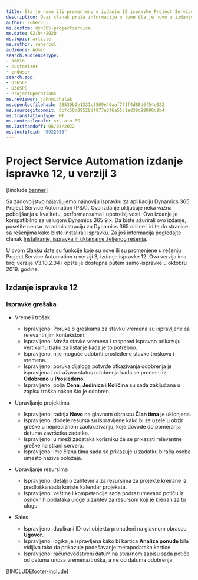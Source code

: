 ```yaml
---
title: Šta je novo ili promenjeno u izdanju 12 ispravke Project Service Automation verzije 3
description: Ovaj članak pruža informacije o tome šta je novo u izdanju ispravke 12 za Project Service Automation u verziji 3.
author: ruhercul
ms.custom: dyn365-projectservice
ms.date: 02/04/2020
ms.topic: article
ms.author: ruhercul
audience: Admin
search.audienceType:
- admin
- customizer
- enduser
search.app:
- D365CE
- D365PS
- ProjectOperations
ms.reviewer: johnmichalak
ms.openlocfilehash: 28539b2e1331c8509e40aaf771f4d88d6f54e022
ms.sourcegitcommit: 6cfc50d89528df977a8f6a55c1ad39d99800d9b4
ms.translationtype: MT
ms.contentlocale: sr-Latn-RS
ms.lasthandoff: 06/03/2022
ms.locfileid: "8922653"
---
```

# <a name="project-service-automation-update-release-12-v3"></a>Project Service Automation izdanje ispravke 12, u verziji 3

[!include [banner](../includes/psa-now-project-operations.md)]

Sa zadovoljstvo najavljujemo najnoviju ispravku za aplikaciju Dynamics 365 Project Service Automation (PSA). Ovo izdanje uključuje neka važna poboljšanja u kvalitetu, performansama i upotrebljivosti. Ovo izdanje je kompatibilno sa uslugom Dynamics 365 9.x. Da biste ažurirali ovo izdanje, posetite centar za administraciju za Dynamics 365 online i idite do stranice sa rešenjima kako biste instalirali ispravku. Za još informacija pogledajte članak [Instaliranje, ispravka ili uklanjanje željenog rešenja](/power-platform/admin/install-remove-preferred-solution).

U ovom članku date su funkcije koje su nove ili su promenjene u rešenju Project Service Automation u verziji 3, izdanje ispravke 12. Ova verzija ima broj verzije V3.10.2.34 i opšte je dostupna putem samo-ispravke u oktobru 2019. godine.

## <a name="update-release-12"></a>Izdanje ispravke 12

### <a name="bug-fixes"></a>Ispravke grešaka

- Vreme i trošak

    - Ispravljeno: Poruke o greškama za stavku vremena su ispravljene sa relevantnijim kontekstom.
    - Ispravljeno: Mreža stavke vremena i raspored ispravno prikazuju vertikalnu traku za listanje kada je to potrebno.
    - Ispravljeno: nije moguće odobriti prosleđene stavke troškova i vremena.
    - Ispravljeno: poruka dijaloga potvrde otkazivanja odobrenja je ispravljena i odražava status odobrenja kada se promeni iz **Odobreno** u **Prosleđeno**.
    - Ispravljeno: polja **Cena**, **Jedinica** i **Količina** su sada zaključana u zapisu troška nakon što je odobren.

- Upravljanje projektima

    - Ispravljeno: radnja **Novo** na glavnom obrascu **Član tima** je uklonjena.
    - Ispravljeno: dodele resursa su ispravljene kako bi se uzele u obzir greške u nepreciznom zaokruživanju, koje dovode do pomeranja datuma završetka zadatka.
    - Ispravljeno: u mreži zadataka korisniku će se prikazati relevantne greške na strani servera.
    - Ispravljeno: ime člana tima sada se prikazuje u zadatku birača osoba umesto naziva položaja.

- Upravljanje resursima

    - Ispravljeno: detalji o zahtevima za resursima za projekte kreirane iz predloška sada koriste kalendar projekata.
    - Ispravljeno: veštine i kompetencije sada podrazumevano potiču iz osnovnih podataka uloge u zahtev za resursom koji je kreiran za tu ulogu.

- Sales

    - Ispravljeno: duplirani ID-ovi objekta pronađeni na glavnom obrascu **Ugovor**.
    - Ispravljeno: logika je ispravljena kako bi kartica **Analiza ponude** bila vidljiva tako da prikazuje podešavanje metapodataka kartice.
    - Ispravljeno: računovodstveni datum na stvarnom zapisu sada potiče od datuma unosa vremena/troška, a ne od datuma odobrenja.


[!INCLUDE[footer-include](../includes/footer-banner.md)]
